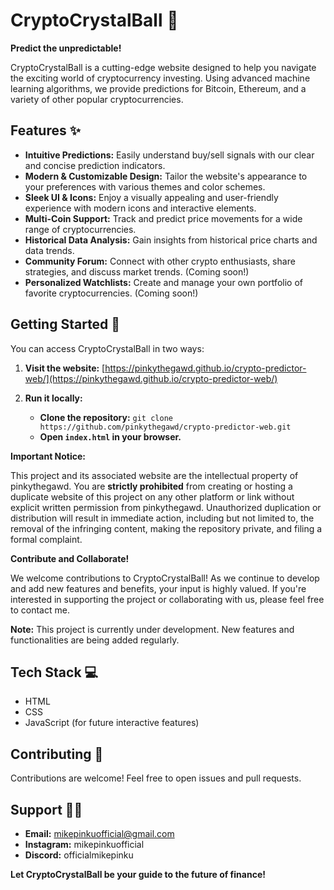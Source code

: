 # CryptoCrystalBall 🔮

**Predict the unpredictable!**

CryptoCrystalBall is a cutting-edge website designed to help you navigate the exciting world of cryptocurrency investing. Using advanced machine learning algorithms, we provide  predictions for Bitcoin, Ethereum, and a variety of other popular cryptocurrencies.

## Features ✨

* **Intuitive Predictions:** Easily understand buy/sell signals with our clear and concise prediction indicators.
* **Modern & Customizable Design:** Tailor the website's appearance to your preferences with various themes and color schemes.
* **Sleek UI & Icons:** Enjoy a visually appealing and user-friendly experience with modern icons and interactive elements.
* **Multi-Coin Support:** Track and predict price movements for a wide range of cryptocurrencies.
* **Historical Data Analysis:** Gain insights from historical price charts and data trends.
* **Community Forum:** Connect with other crypto enthusiasts, share strategies, and discuss market trends. (Coming soon!)
* **Personalized Watchlists:** Create and manage your own portfolio of favorite cryptocurrencies. (Coming soon!)

## Getting Started 🚀

You can access CryptoCrystalBall in two ways:

1. **Visit the website:** [https://pinkythegawd.github.io/crypto-predictor-web/](https://pinkythegawd.github.io/crypto-predictor-web/) 

2. **Run it locally:**
   * **Clone the repository:** `git clone https://github.com/pinkythegawd/crypto-predictor-web.git`
   * **Open `index.html` in your browser.**

**Important Notice:**

This project and its associated website are the intellectual property of pinkythegawd. You are **strictly prohibited** from creating or hosting a duplicate website of this project on any other platform or link without explicit written permission from pinkythegawd. Unauthorized duplication or distribution will result in immediate action, including but not limited to, the removal of the infringing content, making the repository private, and filing a formal complaint.

**Contribute and Collaborate!**

We welcome contributions to CryptoCrystalBall! As we continue to develop and add new features and benefits, your input is highly valued. If you're interested in supporting the project or collaborating with us, please feel free to contact me.

**Note:** This project is currently under development. New features and functionalities are being added regularly.

## Tech Stack 💻

* HTML
* CSS
* JavaScript (for future interactive features)

## Contributing 🤝

Contributions are welcome! Feel free to open issues and pull requests.

## Support 🙋‍♂️

* **Email:** mikepinkuofficial@gmail.com
* **Instagram:** mikepinkuofficial
* **Discord:** officialmikepinku

**Let CryptoCrystalBall be your guide to the future of finance!**
